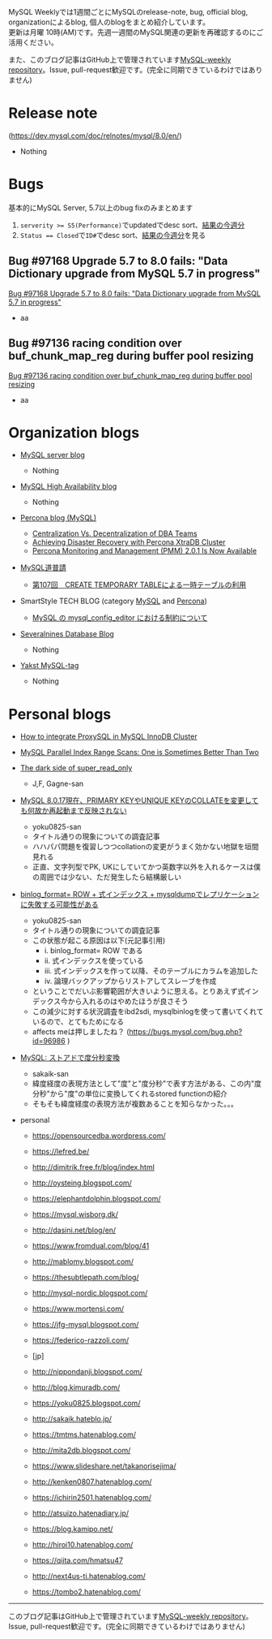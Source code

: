 MySQL Weeklyでは1週間ごとにMySQLのrelease-note, bug, official blog, organizationによるblog, 個人のblogをまとめ紹介しています。  
更新は月曜 10時(AM)です。先週一週間のMySQL関連の更新を再確認するのにご活用ください。

また、このブログ記事はGitHub上で管理されています[MySQL-weekly repository](https://github.com/tom--bo/MySQL-weekly)。Issue, pull-request歓迎です。(完全に同期できているわけではありません)


# Release note

(https://dev.mysql.com/doc/relnotes/mysql/8.0/en/)

- Nothing

# Bugs

基本的にMySQL Server, 5.7以上のbug fixのみまとめます

1. `serverity >= S5(Performance)`でupdatedでdesc sort、[結果の今週分](https://bugs.mysql.com/search.php?cmd=display&status=All&severity=-5&os=5&bug_age=0&order_by=mtime&direction=ASC&limit=30&mine=0&reorder_by=mtime)
1. `Status == Closed`で`ID#`でdesc sort、[結果の今週分](https://bugs.mysql.com/search.php?search_for=&status=Closed&severity=&limit=10&order_by=id&cmd=display&direction=DESC&os=0&phpver=&bug_age=0)を見る


## Bug #97168	Upgrade 5.7 to 8.0 fails: "Data Dictionary upgrade from MySQL 5.7 in progress"

[Bug #97168	Upgrade 5.7 to 8.0 fails: "Data Dictionary upgrade from MySQL 5.7 in progress"](https://bugs.mysql.com/bug.php?id=97168)

- aa

## Bug #97136	racing condition over buf_chunk_map_reg during buffer pool resizing

[Bug #97136	racing condition over buf_chunk_map_reg during buffer pool resizing](https://bugs.mysql.com/bug.php?id=97136)

- aa


# Organization blogs

- [MySQL server blog](https://mysqlserverteam.com/)
  - Nothing

- [MySQL High Availability blog](https://mysqlhighavailability.com/)
  - Nothing

- [Percona blog (MySQL)](https://www.percona.com/blog/)
  - [Centralization Vs. Decentralization of DBA Teams](https://www.percona.com/blog/2019/10/07/centralization-vs-decentralization-of-dba-teams/)
  - [Achieving Disaster Recovery with Percona XtraDB Cluster](https://www.percona.com/blog/2019/10/07/achieving-disaster-recovery-with-percona-xtradb-cluster/)
  - [Percona Monitoring and Management (PMM) 2.0.1 Is Now Available](https://www.percona.com/blog/2019/10/09/percona-monitoring-and-management-pmm-2-0-1-is-now-available/)


- [MySQL道普請](https://gihyo.jp/dev/serial/01/mysql-road-construction-news)
  - [第107回　CREATE TEMPORARY TABLEによる一時テーブルの利用](https://gihyo.jp/dev/serial/01/mysql-road-construction-news/0107)

- SmartStyle TECH BLOG (category [MySQL](https://www.s-style.co.jp/blog/category/tech/mysql/) and [Percona](https://www.s-style.co.jp/blog/category/tech/percona/))
  - [MySQL の mysql_config_editor における制約について](https://www.s-style.co.jp/blog/2019/10/5266/)

- [Severalnines Database Blog](https://severalnines.com/database-blog)
  - Nothing

- [Yakst MySQL-tag](https://yakst.com/ja/tags/mysql)
  - Nothing


# Personal blogs

- [How to integrate ProxySQL in MySQL InnoDB Cluster](https://lefred.be/content/how-to-integrate-proxysql-in-mysql-innodb-cluster/)

- [MySQL Parallel Index Range Scans: One is Sometimes Better Than Two](http://oysteing.blogspot.com/2019/10/mysql-parallel-index-range-scans-one-is.html)

- [The dark side of super_read_only](https://jfg-mysql.blogspot.com/2019/10/dark-side-super-read-only.html)
  - J,F, Gagne-san


- [MySQL 8.0.17現在、PRIMARY KEYやUNIQUE KEYのCOLLATEを変更しても何故か再起動まで反映されない](https://yoku0825.blogspot.com/2019/10/mysql-8017primary-keyunique-keycollate.html)
  - yoku0825-san
  - タイトル通りの現象についての調査記事
  - ハハパパ問題を復習しつつcollationの変更がうまく効かない地獄を垣間見れる
  - 正直、文字列型でPK, UKにしていてかつ英数字以外を入れるケースは僕の周囲では少ない、ただ発生したら結構厳しい

- [binlog_format= ROW + 式インデックス + mysqldumpでレプリケーションに失敗する可能性がある](https://yoku0825.blogspot.com/2019/10/binlogformat-row-mysqldump.html)
  - yoku0825-san
  - タイトル通りの現象についての調査記事
  - この状態が起こる原因は以下(元記事引用)
    - i. binlog_format= ROW である
    - ii. 式インデックスを使っている
    - iii. 式インデックスを作って以降、そのテーブルにカラムを追加した
    - iv. 論理バックアップからリストアしてスレーブを作成
  - ということでだいぶ影響範囲が大きいように思える。とりあえず式インデックス今から入れるのはやめたほうが良さそう
  - この減少に対する状況調査をibd2sdi, mysqlbinlogを使って書いてくれているので、とてもためになる
  - affects meは押しましたね？ (https://bugs.mysql.com/bug.php?id=96986 )

- [MySQL: ストアドで度分秒変換](http://sakaik.hateblo.jp/entry/20191010/dfb2deg_mysql_stored_procedure)
  - sakaik-san
  - 緯度経度の表現方法として"度"と"度分秒"で表す方法がある、この内"度分秒"から"度"の単位に変換してくれるstored functionの紹介
  - そもそも緯度経度の表現方法が複数あることを知らなかった。。。


- personal
  - https://opensourcedba.wordpress.com/
  - https://lefred.be/
  - http://dimitrik.free.fr/blog/index.html
  - http://oysteing.blogspot.com/
  - https://elephantdolphin.blogspot.com/
  - https://mysql.wisborg.dk/
  - http://dasini.net/blog/en/
  - https://www.fromdual.com/blog/41
  - http://mablomy.blogspot.com/
  - https://thesubtlepath.com/blog/
  - http://mysql-nordic.blogspot.com/
  - https://www.mortensi.com/
  - https://jfg-mysql.blogspot.com/
  - https://federico-razzoli.com/


  - [jp]
  - http://nippondanji.blogspot.com/
  - http://blog.kimuradb.com/
  - https://yoku0825.blogspot.com/
  - http://sakaik.hateblo.jp/
  - https://tmtms.hatenablog.com/
  - http://mita2db.blogspot.com/
  - https://www.slideshare.net/takanorisejima/
  - http://kenken0807.hatenablog.com/
  - https://ichirin2501.hatenablog.com/
  - http://atsuizo.hatenadiary.jp/
  - https://blog.kamipo.net/
  - http://hiroi10.hatenablog.com/
  - https://qiita.com/hmatsu47
  - http://next4us-ti.hatenablog.com/
  - https://tombo2.hatenablog.com/



-----

このブログ記事はGitHub上で管理されています[MySQL-weekly repository](https://github.com/tom--bo/MySQL-weekly)。Issue, pull-request歓迎です。(完全に同期できているわけではありません)
